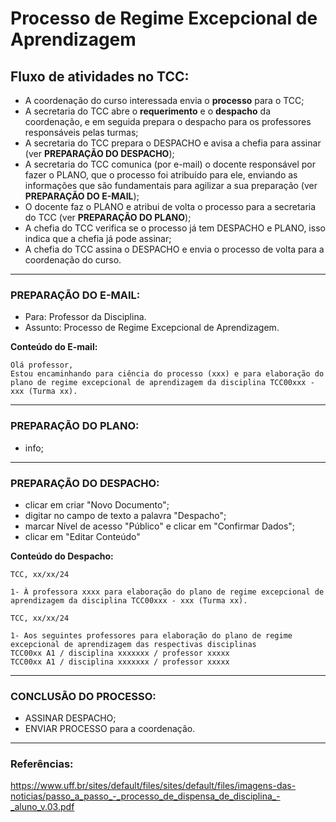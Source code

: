 # Processo de Regime Excepcional de Aprendizagem

## Fluxo de atividades no TCC:
- A coordenação do curso interessada envia o __processo__ para o TCC;
- A secretaria do TCC abre o __requerimento__ e o __despacho__ da coordenação, e em seguida prepara o despacho para os professores responsáveis pelas turmas;
- A secretaria do TCC prepara o DESPACHO e avisa a chefia para assinar (ver __PREPARAÇÃO DO DESPACHO__);
- A secretaria do TCC comunica (por e-mail) o docente responsável por fazer o PLANO, que o processo foi atribuído para ele, enviando as informações que são fundamentais para agilizar a sua preparação (ver __PREPARAÇÃO DO E-MAIL__);
- O docente faz o PLANO e atribui de volta o processo para a secretaria do TCC (ver __PREPARAÇÃO DO PLANO__);
- A chefia do TCC verifica se o processo já tem DESPACHO e PLANO, isso indica que a chefia já pode assinar;
- A chefia do TCC assina o DESPACHO e envia o processo de volta para a coordenação do curso.

---

### PREPARAÇÃO DO E-MAIL:
- Para: Professor da Disciplina.
- Assunto: Processo de Regime Excepcional de Aprendizagem.

**Conteúdo do E-mail:**
~~~
Olá professor,
Estou encaminhando para ciência do processo (xxx) e para elaboração do plano de regime excepcional de aprendizagem da disciplina TCC00xxx - xxx (Turma xx).
~~~

---

### PREPARAÇÃO DO PLANO:
- info;

---

### PREPARAÇÃO DO DESPACHO:
- clicar em criar "Novo Documento";
- digitar no campo de texto a palavra "Despacho";
- marcar Nível de acesso "Público" e clicar em "Confirmar Dados";
- clicar em "Editar Conteúdo"

**Conteúdo do Despacho:**
~~~
TCC, xx/xx/24

1- À professora xxxx para elaboração do plano de regime excepcional de aprendizagem da disciplina TCC00xxx - xxx (Turma xx).
~~~
~~~
TCC, xx/xx/24

1- Aos seguintes professores para elaboração do plano de regime excepcional de aprendizagem das respectivas disciplinas
TCC00xx A1 / disciplina xxxxxxx / professor xxxxx
TCC00xx A1 / disciplina xxxxxxx / professor xxxxx
~~~

---

### CONCLUSÃO DO PROCESSO:
- ASSINAR DESPACHO;
- ENVIAR PROCESSO para a coordenação.
 
---

### Referências:
<https://www.uff.br/sites/default/files/sites/default/files/imagens-das-noticias/passo_a_passo_-_processo_de_dispensa_de_disciplina_-_aluno_v.03.pdf>
